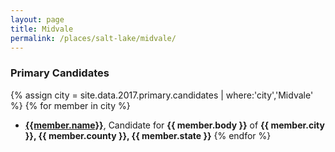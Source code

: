 ```yaml
---
layout: page
title: Midvale
permalink: /places/salt-lake/midvale/
---
```


### Primary Candidates
{% assign city = site.data.2017.primary.candidates | where:'city','Midvale' %}
{% for member in city  %}
- <strong>[{{member.name}}](/../people/{{member.id}})</strong>, Candidate for <strong>{{ member.body }}</strong> of <strong>{{ member.city }}, {{ member.county }}, {{ member.state }}</strong>
{% endfor %}
